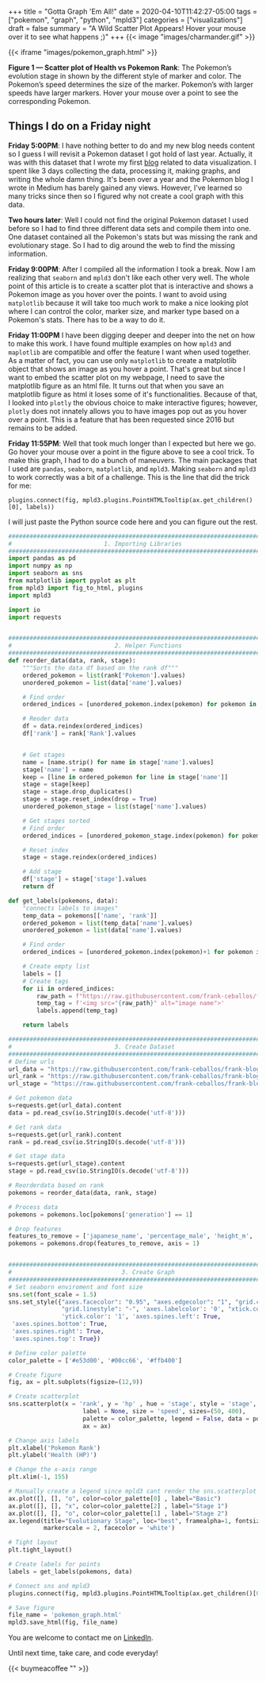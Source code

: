 +++
title = "Gotta Graph 'Em All!"
date = 2020-04-10T11:42:27-05:00
tags = ["pokemon", "graph", "python", "mpld3"]
categories = ["visualizations"]
draft = false
summary = "A Wild Scatter Plot Appears! Hover your mouse over it to see what happens ;)"
+++
{{< image "images/charmander.gif" >}}


{{< iframe "images/pokemon_graph.html" >}}

**Figure 1 — Scatter plot of Health vs Pokemon Rank**: The Pokemon’s evolution stage
in shown by the different style of marker and color. The Pokemon’s speed
determines the size of the marker. Pokemon’s with larger speeds have larger markers.
Hover your mouse over a point to see the corresponding Pokemon.

## Things I do on a Friday night
**Friday 5:00PM**: I have nothing better to do and my new blog needs
content so I guess I will revisit a Pokemon dataset I got hold of last year.
Actually, it was with this dataset that I wrote my first [blog](https://medium.com/i-want-to-be-the-very-best/visualizing-the-pokemon-dataset-using-the-seaborn-module-a47c71a470fb) related
to data visualization. I spent like 3 days collecting the data, processing it,
making graphs, and writing the whole damn thing. It's been over a year and
the Pokemon blog I wrote in Medium has barely gained any views. However,
I've learned so many tricks since then so I figured why not create a cool
graph with this data.

**Two hours later**: Well I could not find the original Pokemon dataset I used
before so I had to find three different data sets and compile them into one.
One dataset contained all the Pokemon's stats but was missing the rank and
evolutionary stage. So I had to dig around the web to find the missing information.

**Friday 9:00PM**: After I compiled all the information I took a break. Now
I am realizing that `seaborn` and `mpld3` don't like each other very well.
The whole point of this article is to create a scatter plot that is interactive
and shows a Pokemon image as you hover over the points. I want to avoid using
`matplotlib` because it will take too much work to make a nice looking
plot where I can control the color, marker size, and marker type based on
a Pokemon's stats. There has to be a way to do it.

**Friday 11:00PM** I have been digging deeper and deeper into the net on how
to make this work. I have found multiple examples on how `mpld3` and `maplotlib`
are compatible and offer the feature I want when used together. As a matter
of fact, you can use only `matplotlib` to create a matplotlib object
that shows an image as you hover a point. That's great but since
I want to embed the scatter plot on my webpage, I need to save the matplotlib
figure as an html file. It turns out that when you save an matplotlib figure
as html it loses some of it's functionalities. Because of that, I looked
into `plotly` the obvious choice to make interactive figures; however,
`plotly` does not innately allows you to have images pop out as you hover
over a point. This is a feature that has been requested since 2016 but remains
to be added.

**Friday 11:55PM**: Well that took much longer than I expected but here we go.
Go hover your mouse over a point in the figure above to see a cool trick.
To make this graph, I had to do a bunch of maneuvers. The main packages
that I used are `pandas`, `seaborn`, `matplotlib`, and `mpld3`. Making
`seaborn` and `mpld3` to work correctly was a bit of a challenge. This is the
line that did the trick for me:

`plugins.connect(fig, mpld3.plugins.PointHTMLTooltip(ax.get_children()[0], labels))`

I will just paste the Python source code here and you can figure out the rest.

```python
###############################################################################
#                          1. Importing Libraries                             #
###############################################################################
import pandas as pd
import numpy as np
import seaborn as sns
from matplotlib import pyplot as plt
from mpld3 import fig_to_html, plugins
import mpld3

import io
import requests


###############################################################################
#                             2. Helper Functions                             #
###############################################################################
def reorder_data(data, rank, stage):
    """Sorts the data df based on the rank df"""
    ordered_pokemon = list(rank['Pokemon'].values)
    unordered_pokemon = list(data['name'].values)

    # Find order
    ordered_indices = [unordered_pokemon.index(pokemon) for pokemon in ordered_pokemon]

    # Reoder data
    df = data.reindex(ordered_indices)
    df['rank'] = rank['Rank'].values


    # Get stages
    name = [name.strip() for name in stage['name'].values]
    stage['name'] = name
    keep = [line in ordered_pokemon for line in stage['name']]
    stage = stage[keep]
    stage = stage.drop_duplicates()
    stage = stage.reset_index(drop = True)
    unordered_pokemon_stage = list(stage['name'].values)

    # Get stages sorted
    # Find order
    ordered_indices = [unordered_pokemon_stage.index(pokemon) for pokemon in ordered_pokemon]

    # Reset index
    stage = stage.reindex(ordered_indices)

    # Add stage
    df['stage'] = stage['stage'].values
    return df

def get_labels(pokemons, data):
    "connects labels to images"
    temp_data = pokemons[['name', 'rank']]
    ordered_pokemon = list(temp_data['name'].values)
    unordered_pokemon = list(data['name'].values)

    # Find order
    ordered_indices = [unordered_pokemon.index(pokemon)+1 for pokemon in ordered_pokemon]

    # Create empty list
    labels = []
    # Create tags
    for ii in ordered_indices:
        raw_path = f"https://raw.githubusercontent.com/frank-ceballos/frank-blog/master/content/posts/04PokemonGraph/images/main_sprites/{ii}.png"
        temp_tag = f'<img src="{raw_path}" alt="image name">'
        labels.append(temp_tag)

    return labels

###############################################################################
#                             3. Create Dataset                               #
###############################################################################
# Define urls
url_data = "https://raw.githubusercontent.com/frank-ceballos/frank-blog/master/content/posts/04PokemonGraph/data/pokemon_data.csv"
url_rank = "https://raw.githubusercontent.com/frank-ceballos/frank-blog/master/content/posts/04PokemonGraph/data/pokemon_rank.csv"
url_stage = "https://raw.githubusercontent.com/frank-ceballos/frank-blog/master/content/posts/04PokemonGraph/data/stages.csv"

# Get pokemon data
s=requests.get(url_data).content
data = pd.read_csv(io.StringIO(s.decode('utf-8')))

# Get rank data
s=requests.get(url_rank).content
rank = pd.read_csv(io.StringIO(s.decode('utf-8')))

# Get stage data
s=requests.get(url_stage).content
stage = pd.read_csv(io.StringIO(s.decode('utf-8')))

# Reorderdata based on rank
pokemons = reorder_data(data, rank, stage)

# Process data
pokemons = pokemons.loc[pokemons['generation'] == 1]

# Drop features
features_to_remove = ['japanese_name', 'percentage_male', 'height_m', 'weight_kg', 'classfication', 'abilities', 'type2']
pokemons = pokemons.drop(features_to_remove, axis = 1)


###############################################################################
#                               3. Create Graph                               #
###############################################################################
# Set seaborn enviroment and font size
sns.set(font_scale = 1.5)
sns.set_style({"axes.facecolor": "0.95", "axes.edgecolor": "1", "grid.color": "1",
               "grid.linestyle": "-", 'axes.labelcolor': '0', "xtick.color": "1",
               'ytick.color': '1', 'axes.spines.left': True,
 'axes.spines.bottom': True,
 'axes.spines.right': True,
 'axes.spines.top': True})

# Define color palette
color_palette = ['#e53d00', '#00cc66', '#ffb400']

# Create figure
fig, ax = plt.subplots(figsize=(12,9))

# Create scatterplot
sns.scatterplot(x = 'rank', y = 'hp' , hue = 'stage', style = 'stage',
                     label = None, size = 'speed', sizes=(50, 400),
                     palette = color_palette, legend = False, data = pokemons,
                     ax = ax)

# Change axis labels
plt.xlabel('Pokemon Rank')
plt.ylabel('Health (HP)')

# Change the x-axis range
plt.xlim(-1, 155)

# Manually create a legend since mpld3 cant render the sns.scatterplot legend
ax.plot([], [], "o", color=color_palette[0] , label="Basic")
ax.plot([], [], "x", color=color_palette[2] , label="Stage 1")
ax.plot([], [], "o", color=color_palette[1] , label="Stage 2")
ax.legend(title="Evolutionary Stage", loc="best", framealpha=1, fontsize = 'medium',
          markerscale = 2, facecolor = 'white')

# Tight layout
plt.tight_layout()

# Create labels for points
labels = get_labels(pokemons, data)

# Connect sns and mpld3
plugins.connect(fig, mpld3.plugins.PointHTMLTooltip(ax.get_children()[0], labels))

# Save figure
file_name = 'pokemon_graph.html'
mpld3.save_html(fig, file_name)
```

You are welcome to contact me on [LinkedIn](https://www.linkedin.com/in/frank-ceballos/).

Until next time, take care, and code everyday!

{{< buymeacoffee "" >}}
